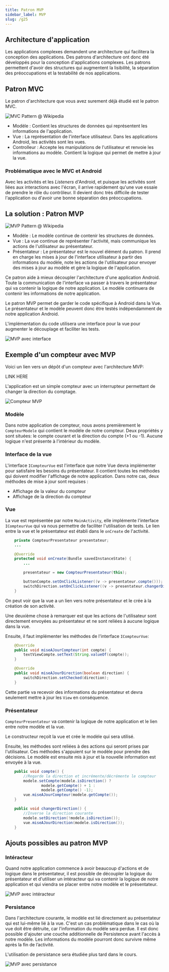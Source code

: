 ```yaml
---
title: Patron MVP
sidebar_label: MVP
slug: /g25
---
```


## Architecture d'application

Les applications complexes demandent une architecture qui facilitera la conception des applications. Des patrons d'architecture ont donc été développés pour la conception d'applications complexes. Les patrons permettent d'avoir des structures qui augmentent la lisibilité, la séparation des préoccupations et la testabilité de nos applications.

## Patron MVC

Le patron d'architecture que vous avez surement déjà étudié est le patron MVC.

![MVC Pattern @ Wikipedia](MVC-pattern.png)

* Modèle : Contient les structures de données qui représentent les informations de l'application.
* Vue : La représentation de l'interface utilisateur. Dans les applications Android, les activités sont les vues.
* Controlleur : Accepte les manipulations de l'utilisateur et renvoie les informations au modèle. Contient la logique qui permet de mettre à jour la vue.

### Problématique avec le MVC et Android
Avec les activités et les *Listeners* d'Android, et puisque les activités sont liées aux interactions avec l'écran, il arrive rapidement qu'une vue essaie de prendre le rôle du contrôleur. Il devient donc très difficile de tester l'application ou d'avoir une bonne séparation des préoccupations.

## La solution : Patron MVP

![MVP Pattern @ Wikipedia](MVP-pattern.png)

* Modèle : Le modèle continue de contenir les structures de données.
* Vue : La vue continue de représenter l'activité, mais communique les actions de l'utilisateur au présentateur.
* Présentateur : Le présentateur est le nouvel élément du patron. Il prend en charge les mises à jour de l'interface utilisateur à partir des informations du modèle, note les actions de l'utilisateur pour envoyer des mises à jour au modèle et gère la logique de l'application.

Ce patron aide à mieux découpler l'architecture d'une application Android. Toute la communication de l'interface va passer à travers le présentateur qui va contenir la logique de notre application. Le modèle continuera de contenir les informations de notre application.

Le patron MVP permet de garder le code spécifique à Android dans la Vue. Le présentateur et le modèle peuvent donc être testés indépendamment de notre application Android.

L'implémentation du code utilisera une interface pour la vue pour augmenter le découplage et faciliter les tests.

![MVP avec interface](MVPavecInterface.png)

## Exemple d'un compteur avec MVP
Voici un lien vers un dépôt d'un compteur avec l'architecture MVP:

LINK HERE

L'application est un simple compteur avec un interrupteur permettant de changer la direction du comptage.

![Compteur MVP](compteurApp.png)


### Modèle

Dans notre application de compteur, nous avons premièrement le `CompteurModele` qui contient le modèle de notre compteur. Deux propriétés y sont situées: le compte courant et la direction du compte (+1 ou -1). Aucune logique n'est présente à l'intérieur du modèle.

### Interface de la vue

L'interface `ICompteurVue` est l'interface que notre Vue devra implémenter pour satisfaire les besoins du présentateur. Il contient toutes les méthodes qui doivent modifier l'affichage de notre application. Dans notre cas, deux méthodes de mise à jour sont requises :

* Affichage de la valeur du compteur 
* Affichage de la direction du compteur

### Vue

La vue est représentée par notre `MainActivity`, elle implémente l'interface `ICompteurVue` qui va nous permettre de faciliter l'utilisation de tests. Le lien entre la vue et le présentateur est établi dans le `onCreate` de l'activité.

```java
    private CompteurPresentateur presentateur;
    ...

    @Override
    protected void onCreate(Bundle savedInstanceState) {
        ...

        presentateur = new CompteurPresentateur(this);

        buttonCompte.setOnClickListener((v -> presentateur.compte()));
        switchDirection.setOnClickListener((v -> presentateur.changerDirection()));
    }
```

On peut voir que la vue a un lien vers notre présentateur et le crée à la création de son activité.

Une deuxième chose à remarquer est que les actions de l'utilisateur sont directement envoyées au présentateur et ne sont reliées à aucune logique dans la vue.

Ensuite, il faut implémenter les méthodes de l'interface `ICompteurVue`:

```java
    @Override
    public void miseAJourCompteur(int compte) {
        textViewCompte.setText(String.valueOf(compte));
    }

    @Override
    public void miseAJourDirection(boolean direction) {
        switchDirection.setChecked(direction);
    }
```

Cette partie va recevoir des informations du présentateur et devra seulement mettre à jour les `View` en conséquence.

### Présentateur

`CompteurPresentateur` va contenir la logique de notre application et le lien entre notre modèle et la vue.

Le constructeur reçoit la vue et crée le modèle qui sera utilisé.

Ensuite, les méthodes sont reliées à des actions qui seront prises par l'utilisateur. Ces méthodes s'appuient sur le modèle pour prendre des décisions. Le modèle est ensuite mis à jour et la nouvelle information est envoyée à la vue.

```java
    public void compte() {
        //Regarde la direction et incrémente/décrémente le compteur
        modele.setCompte(modele.isDirection() ?
                modele.getCompte() + 1 :
                modele.getCompte() -1);
        vue.miseAJourCompteur(modele.getCompte());
    }

    public void changerDirection() {
        //Inverse la direction courante
        modele.setDirection(!modele.isDirection());
        vue.miseAJourDirection(modele.isDirection());
    }
```

## Ajouts possibles au patron MVP
### Intéracteur
Quand notre application commence à avoir beaucoup d'actions et de logique dans le présentateur, il est possible de découpler la logique du présentateur et d'utiliser un intéracteur qui va contenir la logique de notre application et qui viendra se placer entre notre modèle et le présentateur.

![MVP avec intéracteur](MVPavecInteracteur.png)

### Persistance
Dans l'architecture courante, le modèle est lié directement au présentateur qui est lui-même lié à la vue. C'est un cas problématique dans le cas où la vue doit être détruite, car l'information du modèle sera perdue. Il est donc possible d'ajouter une couche additionnelle de Persistence avant l'accès à notre modèle. Les informations du modèle pourront donc survivre même après la fin de l’activité.

L'utilisation de persistance sera étudiée plus tard dans le cours.

![MVP avec persistance](MVPavecPersistance.png)